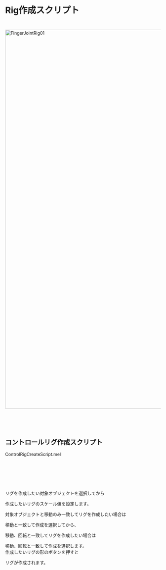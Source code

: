 <h1><p><br>Rig作成スクリプト</p></h1></br>

<img width="1224" alt="FingerJointRig01" src="https://github.com/KWneko/RiggingAssist/assets/164093711/5159bc2d-a620-49f8-a862-b860796d3632">
<p><br>
  </p></br>
<h2>コントロールリグ作成スクリプト</h2>

ControlRigCreateScript.mel
<p><br></p></br>
<p><br>

リグを作成したい対象オブジェクトを選択してから

作成したいリグのスケール値を設定します。

対象オブジェクトと移動のみ一致してリグを作成したい場合は

移動と一致して作成を選択してから、

移動、回転と一致してリグを作成したい場合は

移動、回転と一致して作成を選択します。
<br>
作成したいリグの形のボタンを押すと

リグが作成されます。
</br>



  </p></br>

<p><br>
  </p></br>
